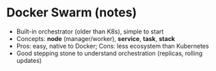 # Docker Swarm (notes)

- Built-in orchestrator (older than K8s), simple to start
- Concepts: **node** (manager/worker), **service**, **task**, **stack**
- Pros: easy, native to Docker; Cons: less ecosystem than Kubernetes
- Good stepping stone to understand orchestration (replicas, rolling updates)
